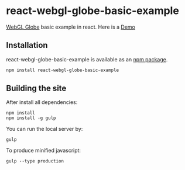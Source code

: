 react-webgl-globe-basic-example
=========================

[WebGL Globe](https://github.com/dataarts/webgl-globe) basic example in react. Here is a [Demo](http://zhxnlai.github.io/react-webgl-globe-basic-example)

Installation
---
react-webgl-globe-basic-example is available as an [npm package](https://www.npmjs.org/package/react-webgl-globe-basic-example).
~~~sh
npm install react-webgl-globe-basic-example
~~~

Building the site
---
After install all dependencies:
~~~
npm install
npm install -g gulp
~~~

You can run the local server by:
~~~
gulp
~~~

To produce minified javascript:
~~~
gulp --type production
~~~

